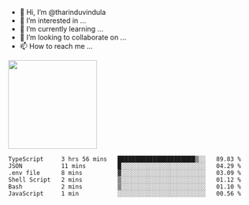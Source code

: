 - 👋 Hi, I’m @tharinduvindula
- 👀 I’m interested in ...
- 🌱 I’m currently learning ...
- 💞️ I’m looking to collaborate on ...
- 📫 How to reach me ...

<!---
tharinduvindula/tharinduvindula is a ✨ special ✨ repository because its `README.md` (this file) appears on your GitHub profile.
You can click the Preview link to take a look at your changes.
--->

<img height="180em" src="https://github-readme-stats.vercel.app/api?username=tharinduvindula&show_icons=true&hide_border=false&&count_private=true&include_all_commits=true" />


<!--START_SECTION:waka-->

```text
TypeScript     3 hrs 56 mins   ██████████████████████▒░░   89.83 %
JSON           11 mins         █░░░░░░░░░░░░░░░░░░░░░░░░   04.29 %
.env file      8 mins          ▓░░░░░░░░░░░░░░░░░░░░░░░░   03.09 %
Shell Script   2 mins          ▒░░░░░░░░░░░░░░░░░░░░░░░░   01.12 %
Bash           2 mins          ▒░░░░░░░░░░░░░░░░░░░░░░░░   01.10 %
JavaScript     1 min           ░░░░░░░░░░░░░░░░░░░░░░░░░   00.56 %
```

<!--END_SECTION:waka-->
